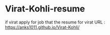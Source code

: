 # Virat-Kohli-resume
if virat apply for job that the resume for virat
URL :  https://anks1011.github.io/Virat-Kohli/
